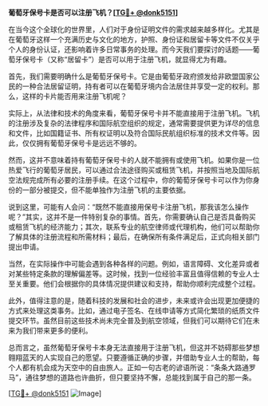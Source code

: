 **葡萄牙保号卡是否可以注册飞机？[[TG💪+ @donk5151](https://t.me/s/donk5151)]**

在当今这个全球化的世界里，人们对于身份证明文件的需求越来越多样化。尤其是在葡萄牙这样一个充满历史与文化的地方，护照、身份证和居留卡等文件不仅关乎个人的身份认证，还影响着许多日常事务的处理。而今天我们要探讨的话题——葡萄牙保号卡（又称“居留卡”）是否可以用于注册飞机，就显得尤为有趣。

首先，我们需要明确什么是葡萄牙保号卡。它是由葡萄牙政府颁发给非欧盟国家公民的一种合法居留证明，持有者可以在葡萄牙境内合法居住并享受一定的权利。那么，这样的卡片能否用来注册飞机呢？

实际上，从法律和技术的角度来看，葡萄牙保号卡并不能直接用于注册飞机。飞机的注册涉及复杂的法律程序和国际航空组织的规定，通常需要提供更为详尽的信息和文件，比如国籍证书、所有权证明以及符合国际民航组织标准的技术文件等。因此，仅仅拥有葡萄牙保号卡是远远不够的。

然而，这并不意味着持有葡萄牙保号卡的人就不能拥有或使用飞机。如果你是一位热爱飞行的葡萄牙居民，可以通过合法途径购买或租赁飞机，并按照当地及国际航空法规完成所有必要的注册手续。在这个过程中，你的葡萄牙保号卡可以作为你身份的一部分被提交，但不能单独作为注册飞机的主要依据。

说到这里，可能有人会问：“既然不能直接用保号卡注册飞机，那我该怎么操作呢？”其实，这并不是一件特别复杂的事情。首先，你需要确认自己是否具备购买或租赁飞机的经济能力；其次，联系专业的航空律师或代理机构，他们可以帮助你了解具体的注册流程和所需材料；最后，在确保所有条件满足后，正式向相关部门提出申请。

当然，在实际操作中可能会遇到各种各样的问题。例如，语言障碍、文化差异或者对某些特定条款的理解偏差等。这时候，找到一位经验丰富且值得信赖的专业人士至关重要。他们会根据你的具体情况提供建议和支持，帮助你顺利完成整个过程。

此外，值得注意的是，随着科技的发展和社会的进步，未来或许会出现更加便捷的方式来处理这类事务。比如，通过电子签名、在线申请等方式简化繁琐的纸质文件提交环节。虽然目前这些技术尚未完全普及到航空领域，但我们可以期待它们在未来为我们带来更多的便利。

总而言之，虽然葡萄牙保号卡本身无法直接用于注册飞机，但这并不妨碍那些梦想翱翔蓝天的人实现自己的愿望。只要遵循正确的步骤，并借助专业人士的帮助，每个人都有机会成为天空中的自由旅人。正如一句古老的谚语所说：“条条大路通罗马”，通往梦想的道路也许曲折，但只要坚持不懈，总能找到属于自己的那一条。

[[TG💪+ @donk5151](https://t.me/s/donk5151) ![Image](https://i.postimg.cc/rwNCRYN7/Snipaste-2025-04-30-17-27-05.png)]